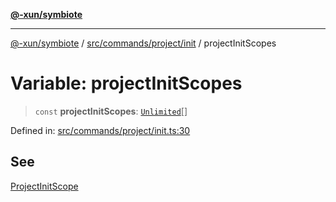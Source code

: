 [**@-xun/symbiote**](../../../../../README.md)

***

[@-xun/symbiote](../../../../../README.md) / [src/commands/project/init](../README.md) / projectInitScopes

# Variable: projectInitScopes

> `const` **projectInitScopes**: [`Unlimited`](../../../../configure/enumerations/UnlimitedGlobalScope.md#unlimited)[]

Defined in: [src/commands/project/init.ts:30](https://github.com/Xunnamius/symbiote/blob/da0014a3d8fa3571177d2af968ce57f9fecbb1ee/src/commands/project/init.ts#L30)

## See

[ProjectInitScope](../../../../configure/enumerations/UnlimitedGlobalScope.md)
